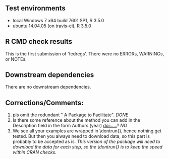 ## Test environments
* local Windows 7 x64 build 7601 SP1, R 3.5.0
* ubuntu 14.04.05 (on travis-ci), R 3.5.0

## R CMD check results
This is the first submission of 'fedregs'.
There were no ERRORs, WARNINGs, or NOTEs.

## Downstream dependencies
There are no downstream dependencies.

## Corrections/Comments:

1) pls omit the redundant " A Package to Facilitate". *DONE*
2) Is there some reference about the method you can add in the Description field in the form Authors (year) <doi:.....>? *NO*
3) We see all your examples are wrapped in \dontrun{}, hence nothing get tested. But then you always need to download data, so this part is probably to be accepted as is. *This version of the package will need to download the data for each step, so the \dontrun{} is to keep the speed within CRAN checks.*
